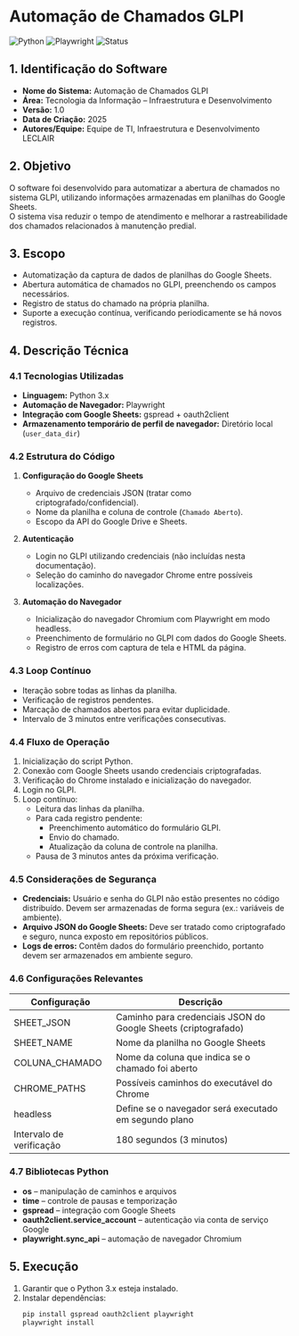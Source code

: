 # Automação de Chamados GLPI

![Python](https://img.shields.io/badge/Python-3.x-blue)
![Playwright](https://img.shields.io/badge/Playwright-Automation-orange)
![Status](https://img.shields.io/badge/Status-Ativo-brightgreen)

## 1. Identificação do Software
- **Nome do Sistema:** Automação de Chamados GLPI  
- **Área:** Tecnologia da Informação – Infraestrutura e Desenvolvimento  
- **Versão:** 1.0  
- **Data de Criação:** 2025  
- **Autores/Equipe:** Equipe de TI, Infraestrutura e Desenvolvimento LECLAIR

## 2. Objetivo
O software foi desenvolvido para automatizar a abertura de chamados no sistema GLPI, utilizando informações armazenadas em planilhas do Google Sheets.  
O sistema visa reduzir o tempo de atendimento e melhorar a rastreabilidade dos chamados relacionados à manutenção predial.

## 3. Escopo
- Automatização da captura de dados de planilhas do Google Sheets.  
- Abertura automática de chamados no GLPI, preenchendo os campos necessários.  
- Registro de status do chamado na própria planilha.  
- Suporte a execução contínua, verificando periodicamente se há novos registros.

## 4. Descrição Técnica

### 4.1 Tecnologias Utilizadas
- **Linguagem:** Python 3.x  
- **Automação de Navegador:** Playwright  
- **Integração com Google Sheets:** gspread + oauth2client  
- **Armazenamento temporário de perfil de navegador:** Diretório local (`user_data_dir`)  

### 4.2 Estrutura do Código
1. **Configuração do Google Sheets**
   - Arquivo de credenciais JSON (tratar como criptografado/confidencial).  
   - Nome da planilha e coluna de controle (`Chamado Aberto`).  
   - Escopo da API do Google Drive e Sheets.

2. **Autenticação**
   - Login no GLPI utilizando credenciais (não incluídas nesta documentação).  
   - Seleção do caminho do navegador Chrome entre possíveis localizações.

3. **Automação do Navegador**
   - Inicialização do navegador Chromium com Playwright em modo headless.  
   - Preenchimento de formulário no GLPI com dados do Google Sheets.  
   - Registro de erros com captura de tela e HTML da página.

### 4.3 Loop Contínuo
- Iteração sobre todas as linhas da planilha.  
- Verificação de registros pendentes.  
- Marcação de chamados abertos para evitar duplicidade.  
- Intervalo de 3 minutos entre verificações consecutivas.

### 4.4 Fluxo de Operação
1. Inicialização do script Python.  
2. Conexão com Google Sheets usando credenciais criptografadas.  
3. Verificação do Chrome instalado e inicialização do navegador.  
4. Login no GLPI.  
5. Loop contínuo:  
   - Leitura das linhas da planilha.  
   - Para cada registro pendente:  
     - Preenchimento automático do formulário GLPI.  
     - Envio do chamado.  
     - Atualização da coluna de controle na planilha.  
   - Pausa de 3 minutos antes da próxima verificação.

### 4.5 Considerações de Segurança
- **Credenciais:** Usuário e senha do GLPI não estão presentes no código distribuído. Devem ser armazenadas de forma segura (ex.: variáveis de ambiente).  
- **Arquivo JSON do Google Sheets:** Deve ser tratado como criptografado e seguro, nunca exposto em repositórios públicos.  
- **Logs de erros:** Contêm dados do formulário preenchido, portanto devem ser armazenados em ambiente seguro.

### 4.6 Configurações Relevantes

| Configuração       | Descrição                                                      |
|--------------------|----------------------------------------------------------------|
| SHEET_JSON         | Caminho para credenciais JSON do Google Sheets (criptografado) |
| SHEET_NAME         | Nome da planilha no Google Sheets                              |
| COLUNA_CHAMADO     | Nome da coluna que indica se o chamado foi aberto              |
| CHROME_PATHS       | Possíveis caminhos do executável do Chrome                     |
| headless           | Define se o navegador será executado em segundo plano          |
| Intervalo de verificação | 180 segundos (3 minutos)                                 |

### 4.7 Bibliotecas Python
- **os** – manipulação de caminhos e arquivos  
- **time** – controle de pausas e temporização  
- **gspread** – integração com Google Sheets  
- **oauth2client.service_account** – autenticação via conta de serviço Google  
- **playwright.sync_api** – automação de navegador Chromium  

## 5. Execução
1. Garantir que o Python 3.x esteja instalado.  
2. Instalar dependências:  
   ```bash
   pip install gspread oauth2client playwright
   playwright install
